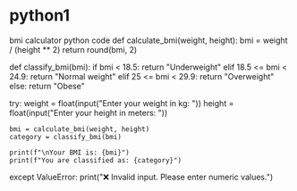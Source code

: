 # python1
bmi calculator python code
def calculate_bmi(weight, height):
    bmi = weight / (height ** 2)
    return round(bmi, 2)

def classify_bmi(bmi):
    if bmi < 18.5:
        return "Underweight"
    elif 18.5 <= bmi < 24.9:
        return "Normal weight"
    elif 25 <= bmi < 29.9:
        return "Overweight"
    else:
        return "Obese"

try:
    weight = float(input("Enter your weight in kg: "))
    height = float(input("Enter your height in meters: "))

    bmi = calculate_bmi(weight, height)
    category = classify_bmi(bmi)

    print(f"\nYour BMI is: {bmi}")
    print(f"You are classified as: {category}")

except ValueError:
    print("❌ Invalid input. Please enter numeric values.")
